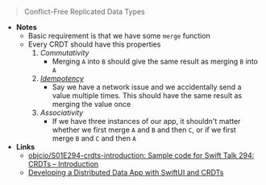 > Conflict-Free Replicated Data Types

- **Notes**
	- Basic requirement is that we have some `merge` function 
	- Every CRDT should have this properties
		1.  *Commutativity*
			- Merging `A` into `B` should give the same result as merging `B` into `A`
		2. *[Idempotency](../Paradigms/Idempotency.md)*
			- Say we have a network issue and we accidentally send a value multiple times. This should have the same result as merging the value once
		3. *Associativity*
			- If we have three instances of our app, it shouldn't matter whether we first merge `A` and `B` and then `C`, or if we first merge `B` and `C` and then `A`
- **Links**
	- [objcio/S01E294-crdts-introduction: Sample code for Swift Talk 294: CRDTs – Introduction](https://github.com/objcio/S01E294-crdts-introduction)
	- [Developing a Distributed Data App with SwiftUI and CRDTs](https://appdecentral.com/2020/11/03/developing-a-distributed-data-app-with-swiftui-and-crdts/)
